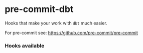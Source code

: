 pre-commit-dbt
================

Hooks that make your work with `dbt` much easier.

For pre-commit see: https://github.com/pre-commit/pre-commit

### Hooks available
